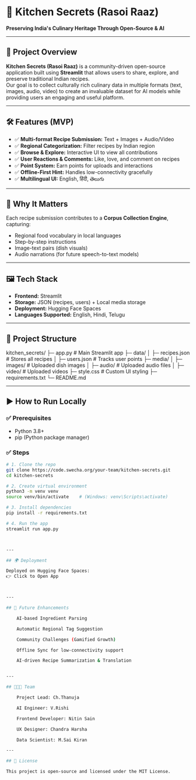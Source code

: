 # 🍲 Kitchen Secrets (Rasoi Raaz)
**Preserving India's Culinary Heritage Through Open-Source & AI**

---

## 🌟 Project Overview
**Kitchen Secrets (Rasoi Raaz)** is a community-driven open-source application built using **Streamlit** that allows users to share, explore, and preserve traditional Indian recipes.  
Our goal is to collect culturally rich culinary data in multiple formats (text, images, audio, video) to create an invaluable dataset for AI models while providing users an engaging and useful platform.

---

## 🛠 Features (MVP)
- ✅ **Multi-format Recipe Submission:** Text + Images + Audio/Video
- ✅ **Regional Categorization:** Filter recipes by Indian region
- ✅ **Browse & Explore:** Interactive UI to view all contributions
- ✅ **User Reactions & Comments:** Like, love, and comment on recipes
- ✅ **Point System:** Earn points for uploads and interactions
- ✅ **Offline-First Hint:** Handles low-connectivity gracefully
- ✅ **Multilingual UI:** English, हिंदी, తెలుగు

---

## 🧩 Why It Matters
Each recipe submission contributes to a **Corpus Collection Engine**, capturing:
- Regional food vocabulary in local languages
- Step-by-step instructions
- Image-text pairs (dish visuals)
- Audio narrations (for future speech-to-text models)

---

## 🖼 Tech Stack
- **Frontend:** Streamlit  
- **Storage:** JSON (recipes, users) + Local media storage  
- **Deployment:** Hugging Face Spaces  
- **Languages Supported:** English, Hindi, Telugu  

---

## 📂 Project Structure
kitchen_secrets/
├─ app.py                  # Main Streamlit app
├─ data/
│  ├─ recipes.json         # Stores all recipes
│  ├─ users.json           # Tracks user points
├─ media/
│  ├─ images/              # Uploaded dish images
│  ├─ audio/               # Uploaded audio files
│  ├─ video/               # Uploaded videos
├─ style.css               # Custom UI styling
├─ requirements.txt
└─ README.md


---

## ▶️ How to Run Locally
### ✅ Prerequisites
- Python 3.8+
- pip (Python package manager)

### ✅ Steps
```bash
# 1. Clone the repo
git clone https://code.swecha.org/your-team/kitchen-secrets.git
cd kitchen-secrets

# 2. Create virtual environment
python3 -m venv venv
source venv/bin/activate    # (Windows: venv\Scripts\activate)

# 3. Install dependencies
pip install -r requirements.txt

# 4. Run the app
streamlit run app.py



---

## 🌍 Deployment

Deployed on Hugging Face Spaces:
👉 Click to Open App



---

## 🎯 Future Enhancements

    AI-based Ingredient Parsing

    Automatic Regional Tag Suggestion

    Community Challenges (Gamified Growth)

    Offline Sync for low-connectivity support

    AI-driven Recipe Summarization & Translation


---

## 👨‍👩‍👧 Team

    Project Lead: Ch.Thanuja

    AI Engineer: V.Rishi

    Frontend Developer: Nitin Sain

    UX Designer: Chandra Harsha

    Data Scientist: M.Sai Kiran

---

## 📜 License

This project is open-source and licensed under the MIT License.
